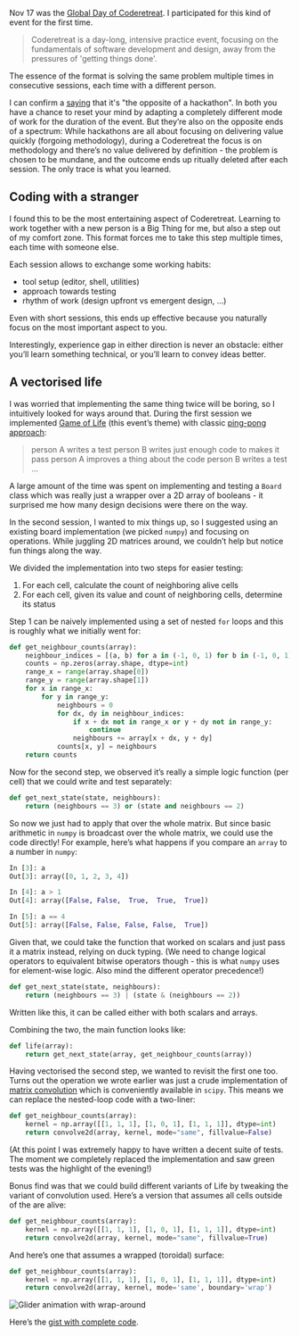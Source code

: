<!--
.. title: 2018 Coderetreat & Game of Life
.. slug: 2018-coderetreat
.. date: 2018-11-28 20:00:00 UTC
.. tags:
.. category: dev
.. link:
.. description:
.. type: text
-->


Nov 17 was the [Global Day of Coderetreat](https://www.coderetreat.org/). I participated for this kind of event for the first time.


> Coderetreat is a day-long, intensive practice event, focusing on the fundamentals of software development and design, away from the pressures of 'getting things done'.

The essence of the format is solving the same problem multiple times in consecutive sessions, each time with a different person.

I can confirm a [saying](https://twitter.com/83TB/status/1063773762078867456) that it's "the opposite of a hackathon". In both you have a chance to reset your mind by adapting a completely different mode of work for the duration of the event. But they’re also on the opposite ends of a spectrum: While hackathons are all about focusing on delivering value quickly (forgoing methodology), during a Coderetreat the focus is on methodology and there’s no value delivered by definition - the problem is chosen to be mundane, and the outcome ends up ritually deleted after each session. The only trace is what you learned.

<!--more-->

## Coding with a stranger

I found this to be the most entertaining aspect of Coderetreat. Learning to work together with a new person is a Big Thing for me, but also a step out of my comfort zone. This format forces me to take this step multiple times, each time with someone else.

Each session allows to exchange some working habits:

- tool setup (editor, shell, utilities)
- approach towards testing
- rhythm of work (design upfront vs emergent design, …)

Even with short sessions, this ends up effective because you naturally focus on the most important aspect to you.

Interestingly, experience gap in either direction is never an obstacle: either you’ll learn something technical, or you’ll learn to convey ideas better.

## A vectorised life

I was worried that implementing the same thing twice will be boring, so I intuitively looked for ways around that. During the first session we implemented [Game of Life](https://bitstorm.org/gameoflife/) (this event’s theme) with classic [ping-pong approach](http://wiki.c2.com/?PairProgrammingPingPongPattern):


> person A writes a test
> person B writes just enough code to makes it pass
> person A improves a thing about the code
> person B writes a test …

A large amount of the time was spent on implementing and testing a `Board` class which was really just a wrapper over a 2D array of booleans - it surprised me how many design decisions were there on the way.

In the second session, I wanted to mix things up, so I suggested using an existing board implementation (we picked `numpy`) and focusing on operations. While juggling 2D matrices around, we couldn’t help but notice fun things along the way.

We divided the implementation into two steps for easier testing:


1. For each cell, calculate the count of neighboring alive cells
2. For each cell, given its value and count of neighboring cells, determine its status

Step 1 can be naively implemented using a set of nested `for` loops and this is roughly what we initially went for:


```python
def get_neighbour_counts(array):
    neighbour_indices = [(a, b) for a in (-1, 0, 1) for b in (-1, 0, 1) if a or b]
    counts = np.zeros(array.shape, dtype=int)
    range_x = range(array.shape[0])
    range_y = range(array.shape[1])
    for x in range_x:
        for y in range_y:
            neighbours = 0
            for dx, dy in neighbour_indices:
                if x + dx not in range_x or y + dy not in range_y:
                    continue
                neighbours += array[x + dx, y + dy]
            counts[x, y] = neighbours
    return counts
```

Now for the second step, we observed it’s really a simple logic function (per cell) that we could write and test separately:


```python
def get_next_state(state, neighbours):
    return (neighbours == 3) or (state and neighbours == 2)
```

So now we just had to apply that over the whole matrix. But since basic arithmetic in `numpy` is broadcast over the whole matrix, we could use the code directly! For example, here’s what happens if you compare an `array` to a number in `numpy`:


```python
In [3]: a
Out[3]: array([0, 1, 2, 3, 4])
```

```python
In [4]: a > 1
Out[4]: array([False, False,  True,  True,  True])
```

```python
In [5]: a == 4
Out[5]: array([False, False, False, False,  True])
```

Given that, we could take the function that worked on scalars and just pass it a matrix instead, relying on duck typing. (We need to change logical operators to equivalent bitwise operators though - this is what `numpy` uses for element-wise logic. Also mind the different operator precedence!)


```python
def get_next_state(state, neighbours):
    return (neighbours == 3) | (state & (neighbours == 2))
```

Written like this, it can be called either with both scalars and arrays.

Combining the two, the main function looks like:


```python
def life(array):
    return get_next_state(array, get_neighbour_counts(array))
```

Having vectorised the second step, we wanted to revisit the first one too. Turns out the operation we wrote earlier was just a crude implementation of [matrix convolution](http://setosa.io/ev/image-kernels/) which is conveniently available in `scipy`. This means we can replace the nested-loop code with a two-liner:


```python
def get_neighbour_counts(array):
    kernel = np.array([[1, 1, 1], [1, 0, 1], [1, 1, 1]], dtype=int)
    return convolve2d(array, kernel, mode="same", fillvalue=False)
```

(At this point I was extremely happy to have written a decent suite of tests. The moment we completely replaced the implementation and saw green tests was the highlight of the evening!)

Bonus find was that we could build different variants of Life by tweaking the variant of convolution used. Here’s a version that assumes all cells outside of the are alive:


```python
def get_neighbour_counts(array):
    kernel = np.array([[1, 1, 1], [1, 0, 1], [1, 1, 1]], dtype=int)
    return convolve2d(array, kernel, mode="same", fillvalue=True)
```

And here’s one that assumes a wrapped (toroidal) surface:


```python
def get_neighbour_counts(array):
    kernel = np.array([[1, 1, 1], [1, 0, 1], [1, 1, 1]], dtype=int)
    return convolve2d(array, kernel, mode='same', boundary='wrap')
```


![Glider animation with wrap-around](https://d2mxuefqeaa7sj.cloudfront.net/s_98591C77C443198231BBBC6D781431A45DB721180A1DBBF0C00F4C8C36F484B5_1543437855287_glider2.gif)


Here’s the [gist with complete code](https://gist.github.com/Kos/6df986d4369b7f80dd81d47dd281f149).

